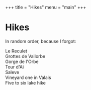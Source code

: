 +++
title = "Hikes"
menu = "main"
+++

# Hikes

In random order, because I forgot:

Le Reculet\
Grottes de Vallorbe\
Gorge de l'Orbe\
Tour d'Ai\
Saleve\
Vineyard one in Valais\
Five to six lake hike
